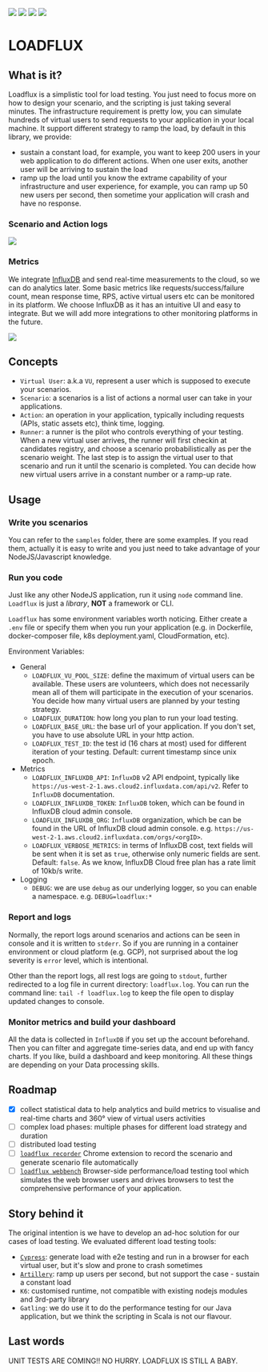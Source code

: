 ![](https://img.shields.io/npm/v/loadflux?color=green&style=flat-square)
![](https://img.shields.io/github/package-json/v/loadflux/loadflux?color=blue&style=flat-square)
![](https://img.shields.io/github/license/loadflux/loadflux?color=orange&style=flat-square)
![](https://github.com/loadflux/loadflux/workflows/build/badge.svg)

# LOADFLUX

## What is it?

Loadflux is a simplistic tool for load testing.
You just need to focus more on how to design your scenario, and the scripting is just taking several minutes.
The infrastructure requirement is pretty low, you can simulate hundreds of virtual users to send requests to your application in your local machine.
It support different strategy to ramp the load, by default in this library, we provide:

- sustain a constant load, for example, you want to keep 200 users in your web application to do different actions. 
When one user exits, another user will be arriving to sustain the load
- ramp up the load until you know the extrame capability of your infrastructure and user experience, for example, 
you can ramp up 50 new users per second, then sometime your application will crash and have no response.

### Scenario and Action logs 

![](https://i.imgur.com/RLcFPJh.gif)

### Metrics

We integrate [InfluxDB](https://www.influxdata.com/) and send real-time measurements to the cloud, so we can do analytics later. 
Some basic metrics like requests/success/failure count, mean response time, RPS, active virtual users etc can be monitored in its platform.
We choose InfluxDB as it has an intuitive UI and easy to integrate. But we will add more integrations to other monitoring platforms in the future.

![](https://i.imgur.com/OaD17J8.gif)

## Concepts

- `Virtual User`: a.k.a `VU`, represent a user which is supposed to execute your scenarios.
- `Scenario`: a scenarios is a list of actions a normal user can take in your applications.
- `Action`: an operation in your application, typically including requests (APIs, static assets etc), think time, logging.
- `Runner`: a runner is the pilot who controls everything of your testing. When a new virtual user arrives, 
the runner will first checkin at candidates registry, and choose a scenario probabilistically as per the scenario weight. The last step is to assign 
the virtual user to that scenario and run it until the scenario is completed. You can decide how new virtual users arrive in a constant number or a ramp-up rate.

## Usage

### Write you scenarios

You can refer to the `samples` folder, there are some examples. If you read them, actually it is easy to write and you just need to take advantage of 
your NodeJS/Javascript knowledge.

### Run you code

Just like any other NodeJS application, run it using `node` command line. `Loadflux` is just a _library_, **NOT** a framework or CLI.

`Loadflux` has some environment variables worth noticing. Either create a `.env` file or specify them when you run your application 
(e.g. in Dockerfile, docker-composer file, k8s deployment.yaml, CloudFormation, etc).

Environment Variables:
- General
    - `LOADFLUX_VU_POOL_SIZE`: define the maximum of virtual users can be available. These users are volunteers, which does
    not necessarily mean all of them will participate in the execution of your scenarios. You decide how many virtual users are planned by your testing strategy.
    - `LOADFLUX_DURATION`: how long you plan to run your load testing.
    - `LOADFLUX_BASE_URL`: the base url of your application. If you don't set, you have to use absolute URL in your http action.
    - `LOADFLUX_TEST_ID`: the test id (16 chars at most) used for different iteration of your testing. Default: current timestamp since unix epoch.
- Metrics
    - `LOADFLUX_INFLUXDB_API`: `InfluxDB` v2 API endpoint, typically like `https://us-west-2-1.aws.cloud2.influxdata.com/api/v2`. Refer to `InfluxDB` documentation.
    - `LOADFLUX_INFLUXDB_TOKEN`: `InfluxDB` token, which can be found in InfluxDB cloud admin console.
    - `LOADFLUX_INFLUXDB_ORG`: `InfluxDB` organization, which be can be found in the URL of InfluxDB cloud admin console. e.g. `https://us-west-2-1.aws.cloud2.influxdata.com/orgs/<orgID>`.
    - `LOADFLUX_VERBOSE_METRICS`: in terms of InfluxDB cost, text fields will be sent when it is set as `true`, otherwise only numeric fields are sent. Default: `false`.
    As we know, InfluxDB Cloud free plan has a rate limit of 10kb/s write.
- Logging
    - `DEBUG`: we are use `debug` as our underlying logger, so you can enable a namespace. e.g. `DEBUG=loadflux:*`

### Report and logs

Normally, the report logs around scenarios and actions can be seen in console and it is written to `stderr`. 
So if you are running in a container environment or cloud platform (e.g. GCP), not surprised about the log severity is `error` level, which is intentional.

Other than the report logs, all rest logs are going to `stdout`, further redirected to a log file in current directory: `loadflux.log`.
You can run the command line: `tail -f loadflux.log` to keep the file open to display updated changes to console.

### Monitor metrics and build your dashboard

All the data is collected in `InfluxDB` if you set up the account beforehand. Then you can filter and aggregate time-series data, and end up with fancy charts.
If you like, build a dashboard and keep monitoring. All these things are depending on your Data processing skills.


## Roadmap

- [x] collect statistical data to help analytics and build metrics to visualise and real-time charts and 360° view of virtual users activities
- [ ] complex load phases: multiple phases for different load strategy and duration
- [ ] distributed load testing
- [ ] [`loadflux recorder`](https://github.com/loadflux/loadflux-recorder) Chrome extension to record the scenario and generate scenario file automatically 
- [ ] [`loadflux webbench`](https://github.com/loadflux/loadflux-webbench) Browser-side performance/load testing tool which simulates the web browser users 
and drives browsers to test the comprehensive performance of your application.

## Story behind it

The original intention is we have to develop an ad-hoc solution for our cases of load testing. We evaluated different load 
testing tools: 
- [`Cypress`](https://github.com/StuffNZ/stuff-composer-load-test): generate load with e2e testing and run in a browser for each virtual user, but it's slow and prone to crash sometimes
- [`Artillery`](https://github.com/StuffNZ/stuff-composer-load-test-artillery): ramp up users per second, but not support the case - sustain a constant load
- `K6`: customised runtime, not compatible with existing nodejs modules and 3rd-party library
- `Gatling`: we do use it to do the performance testing for our Java application, but we think the scripting in Scala is not our flavour.

## Last words

UNIT TESTS ARE COMING!! NO HURRY. LOADFLUX IS STILL A BABY.

